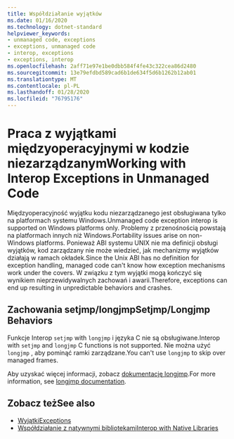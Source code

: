 ```yaml
---
title: Współdziałanie wyjątków
ms.date: 01/16/2020
ms.technology: dotnet-standard
helpviewer_keywords:
- unmanaged code, exceptions
- exceptions, unmanaged code
- interop, exceptions
- exceptions, interop
ms.openlocfilehash: 2aff71e97e1be0dbb584f4fe43c322cea86d2480
ms.sourcegitcommit: 13e79efdbd589cad6b1de634f5d6b1262b12ab01
ms.translationtype: MT
ms.contentlocale: pl-PL
ms.lasthandoff: 01/28/2020
ms.locfileid: "76795176"
---
```

# <a name="working-with-interop-exceptions-in-unmanaged-code"></a><span data-ttu-id="cc720-102">Praca z wyjątkami międzyoperacyjnymi w kodzie niezarządzanym</span><span class="sxs-lookup"><span data-stu-id="cc720-102">Working with Interop Exceptions in Unmanaged Code</span></span>

<span data-ttu-id="cc720-103">Międzyoperacyjność wyjątku kodu niezarządzanego jest obsługiwana tylko na platformach systemu Windows.</span><span class="sxs-lookup"><span data-stu-id="cc720-103">Unmanaged code exception interop is supported on Windows platforms only.</span></span> <span data-ttu-id="cc720-104">Problemy z przenośnością powstają na platformach innych niż Windows.</span><span class="sxs-lookup"><span data-stu-id="cc720-104">Portability issues arise on non-Windows platforms.</span></span> <span data-ttu-id="cc720-105">Ponieważ ABI systemu UNIX nie ma definicji obsługi wyjątków, kod zarządzany nie może wiedzieć, jak mechanizmy wyjątków działają w ramach okładek.</span><span class="sxs-lookup"><span data-stu-id="cc720-105">Since the Unix ABI has no definition for exception handling, managed code can't know how exception mechanisms work under the covers.</span></span> <span data-ttu-id="cc720-106">W związku z tym wyjątki mogą kończyć się wynikiem nieprzewidywalnych zachowań i awarii.</span><span class="sxs-lookup"><span data-stu-id="cc720-106">Therefore, exceptions can end up resulting in unpredictable behaviors and crashes.</span></span>

## <a name="setjmplongjmp-behaviors"></a><span data-ttu-id="cc720-107">Zachowania setjmp/longjmp</span><span class="sxs-lookup"><span data-stu-id="cc720-107">Setjmp/Longjmp Behaviors</span></span>

<span data-ttu-id="cc720-108">Funkcje Interop `setjmp` with `longjmp` i języka C nie są obsługiwane.</span><span class="sxs-lookup"><span data-stu-id="cc720-108">Interop with `setjmp` and `longjmp` C functions is not supported.</span></span> <span data-ttu-id="cc720-109">Nie można użyć `longjmp` , aby pominąć ramki zarządzane.</span><span class="sxs-lookup"><span data-stu-id="cc720-109">You can't use `longjmp` to skip over managed frames.</span></span>

<span data-ttu-id="cc720-110">Aby uzyskać więcej informacji, zobacz [dokumentację longjmp](https://docs.microsoft.com/cpp/c-runtime-library/reference/longjmp).</span><span class="sxs-lookup"><span data-stu-id="cc720-110">For more information, see [longjmp documentation](https://docs.microsoft.com/cpp/c-runtime-library/reference/longjmp).</span></span>

## <a name="see-also"></a><span data-ttu-id="cc720-111">Zobacz też</span><span class="sxs-lookup"><span data-stu-id="cc720-111">See also</span></span>

- [<span data-ttu-id="cc720-112">Wyjątki</span><span class="sxs-lookup"><span data-stu-id="cc720-112">Exceptions</span></span>](index.md)
- [<span data-ttu-id="cc720-113">Współdziałanie z natywnymi bibliotekami</span><span class="sxs-lookup"><span data-stu-id="cc720-113">Interop with Native Libraries</span></span>](https://www.mono-project.com/docs/advanced/pinvoke/#runtime-exception-propagation)
